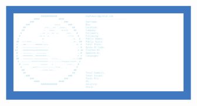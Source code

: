 <div align="center" style="background-color:#4078c0; padding:20px;">
  <img src="out/fetch.png" alt="Github Fetch">
</div>
